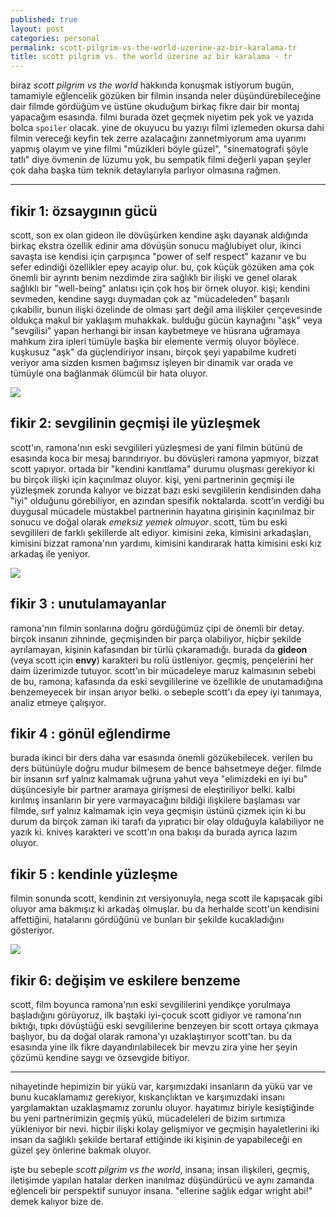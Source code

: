 ```yaml
---
published: true
layout: post
categories: personal
permalink: scott-pilgrim-vs-the-world-uzerine-az-bir-karalama-tr
title: scott pilgrim vs. the world üzerine az bir karalama - tr
---
```

biraz *scott pilgrim vs the world* hakkında konuşmak istiyorum bugün, tamamiyle eğlencelik gözüken bir filmin insanda neler düşündürebileceğine dair filmde gördüğüm ve üstüne okuduğum birkaç fikre dair bir montaj yapacağım esasında. filmi burada özet geçmek niyetim pek yok ve yazıda bolca `spoiler` olacak. yine de okuyucu bu yazıyı filmi izlemeden okursa dahi filmin vereceği keyfin tek zerre azalacağını zannetmiyorum ama uyarımı yapmış olayım ve yine filmi "müzikleri böyle güzel", "sinematografi şöyle tatlı" diye övmenin de lüzumu yok, bu sempatik filmi değerli yapan şeyler çok daha başka tüm teknik detaylarıyla parlıyor olmasına rağmen.

---


## fikir 1: özsaygının gücü
scott, son ex olan gideon ile dövüşürken kendine aşkı dayanak aldığında birkaç ekstra özellik edinir ama dövüşün sonucu mağlubiyet olur, ikinci savaşta ise kendisi için çarpışınca "power of self respect" kazanır ve bu sefer edindiği özellikler epey acayip olur. bu, çok küçük gözüken ama çok önemli bir ayrıntı benim nezdimde zira sağlıklı bir ilişki ve genel olarak sağlıklı bir "well-being" anlatısı için çok hoş bir örnek oluyor. kişi; kendini sevmeden, kendine saygı duymadan çok az "mücadeleden" başarılı çıkabilir, bunun ilişki özelinde de olması şart değil ama ilişkiler çerçevesinde oldukça makul bir yaklaşım muhakkak. bulduğu gücün kaynağını "aşk" veya "sevgilisi" yapan herhangi bir insan kaybetmeye ve hüsrana uğramaya mahkum zira ipleri tümüyle başka bir elemente vermiş oluyor böylece. kuşkusuz "aşk" da güçlendiriyor insanı, birçok şeyi yapabilme kudreti veriyor ama sizden kısmen bağımsız işleyen bir dinamik var orada ve tümüyle ona bağlanmak ölümcül bir hata oluyor.

![]({{site.baseurl}}/images/scott-pillgrim-self-respect.gif)

## fikir 2: sevgilinin geçmişi ile yüzleşmek
scott'ın, ramona'nın eski sevgilileri yüzleşmesi de yani filmin bütünü de esasında koca bir mesaj barındırıyor. bu dövüşleri ramona yapmıyor, bizzat scott yapıyor. ortada bir "kendini kanıtlama" durumu oluşması gerekiyor ki bu birçok ilişki için kaçınılmaz oluyor. kişi, yeni partnerinin geçmişi ile yüzleşmek zorunda kalıyor ve bizzat bazı eski sevgililerin kendisinden daha "iyi" olduğunu görebiliyor, en azından spesifik noktalarda.  scott'ın verdiği bu duygusal mücadele müstakbel partnerinin hayatına girişinin kaçınılmaz bir sonucu ve doğal olarak _emeksiz yemek olmuyor_. scott, tüm bu eski sevgilileri de farklı şekillerde alt ediyor. kimisini zeka, kimisini arkadaşları, kimisini bizzat ramona'nın yardımı, kimisini kandırarak hatta kimisini eski kız arkadaş ile yeniyor.

![]({{site.baseurl}}/images/scott-pilgrim-vs-the-world-scaled.jpg)

## fikir 3 : unutulamayanlar
ramona'nın filmin sonlarına doğru gördüğümüz çipi de önemli bir detay. birçok insanın zihninde, geçmişinden bir parça olabiliyor, hiçbir şekilde ayrılamayan, kişinin kafasından bir türlü çıkaramadığı. burada da **gideon** (veya scott için **envy**) karakteri bu rolü üstleniyor. geçmiş, pençelerini her daim üzerimizde tutuyor. scott'ın bir mücadeleye maruz kalmasının sebebi de bu, ramona; kafasında da eski sevgililerine ve özellikle de unutamadığına benzemeyecek bir insan arıyor belki. o sebeple scott'ı da epey iyi tanımaya, analiz etmeye çalışıyor. 

## fikir 4 : gönül eğlendirme
burada ikinci bir ders daha var esasında önemli gözükebilecek. verilen bu ders bütünüyle doğru mudur bilmesem de bence bahsetmeye değer. filmde bir insanın sırf yalnız kalmamak uğruna yahut veya "elimizdeki en iyi bu" düşüncesiyle bir partner aramaya girişmesi de eleştiriliyor belki. kalbi kırılmış insanların bir yere varmayacağını bildiği ilişkilere başlaması var filmde, sırf yalnız kalmamak için veya geçmişin üstünü çizmek için ki bu durum da birçok zaman iki tarafı da yıpratıcı bir olay olduğuyla kalabiliyor ne yazık ki. knives karakteri ve scott'ın ona bakışı da burada ayrıca lazım oluyor.

## fikir 5 : kendinle yüzleşme
filmin sonunda scott, kendinin zıt versiyonuyla, nega scott ile kapışacak gibi oluyor ama bakmışız ki arkadaş olmuşlar. bu da herhalde scott'un kendisini affettiğini, hatalarını gördüğünü ve bunları bir şekilde kucakladığını gösteriyor.

![]({{site.baseurl}}/images/b306ba9e-6537-4524-a6e2-e61084cbdf3b_text.gif)
 
## fikir 6: değişim ve eskilere benzeme
scott, film boyunca ramona'nın eski sevgililerini yendikçe yorulmaya başladığını görüyoruz, ilk baştaki iyi-çocuk scott gidiyor ve ramona'nın bıktığı, tıpkı dövüştüğü eski sevgililerine benzeyen bir scott ortaya çıkmaya başlıyor, bu da doğal olarak ramona'yı uzaklaştırıyor scott'tan. bu da esasında yine ilk fikre dayandırılabilecek bir mevzu zira yine her şeyin çözümü kendine saygı ve özsevgide bitiyor.

---

nihayetinde hepimizin bir yükü var, karşımızdaki insanların da yükü var ve bunu kucaklamamız gerekiyor, kıskançlıktan ve karşımızdaki insanı yargılamaktan uzaklaşmamız zorunlu oluyor. hayatımız biriyle kesiştiğinde bu yeni partnerimizin  geçmiş yükü, mücadeleleri de bizim sırtımıza yükleniyor bir nevi. hiçbir ilişki kolay gelişmiyor ve geçmişin hayaletlerini iki insan da sağlıklı şekilde bertaraf ettiğinde iki kişinin de yapabileceği en güzel şey önlerine bakmak oluyor.

işte bu sebeple *scott pilgrim vs the world*, insana; insan ilişkileri, geçmiş, iletişimde yapılan hatalar derken inanılmaz düşündürücü ve aynı zamanda eğlenceli bir perspektif sunuyor insana. "ellerine sağlık edgar wright abi!" demek kalıyor bize de.